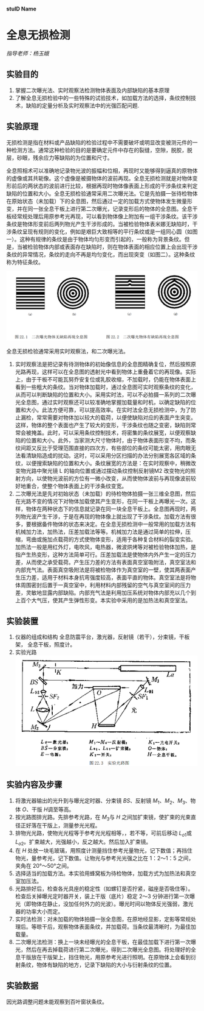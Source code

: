 **stuID Name**

# 全息无损检测
*指导老师：杨玉娥*
## 实验目的

1. 掌握二次曝光法、实时观察法检测物体表面及内部缺陷的基本原理
2. 了解全息无损检验中的一些特殊的试验技术，如加载方法的选择，条纹控制技术，缺陷的定量分析及实时观察法中的光强匹配问题.

## 实验原理

无损检测是指在材料或产品缺陷的检验过程中不需要破坏或明显改变被测元件的一种检测方法。通常这种检验的目的是要确定元件中存在的裂缝，空隙，脱胶，脱层，砂眼，残余应力等缺陷的为位置和尺寸。

全息照相术可以准确地记录物光波的振幅和位相，再现时又能够得到逼真的原物体的虚像或其共轭像。这个虚像是被摄物体的波前再现。全息无损检测就是对物体变形前后的两状态的波前进行比较，根据再现时物体像表面上形成的干涉条纹来判定缺陷的位置和大小。全息无损检验通常采用二次曝光法。它是先拍摄一张待检物体在原始状态（未加载）下的全息图，然后通过一定的加载方式使物体发生微量形变，并在同一张全息干板上进行第二次曝光，记录变形后的物体的全息图。全息干板经常规处理后用原参考光再现，可以看到物体像上附加有一组干涉条纹。该干涉条纹是物体形变前后两列物光产生干涉形成的。当被检验物体表米娜无缺陷时，干涉条纹呈现有规则的变化，例如是艰巨大致相等的平行条纹或是一组同心圆（如图一）。这种有规律的条纹是由于物体均匀形变而引起的，一般称为背景条纹。但是，当被检验物体内部或表面存在缺陷时，则在物体表面的相应位置上会出现干涉条纹的异常情况，条纹的走向不再是均匀变化，而出现突变（如图二）。这种条纹称为特征条纹。

![](1.png)

全息无损检验通常采用实时观察法，和二次曝光法。

1. 实时观察法是把记录有待测物体的初始像信息的全息图精确复位，然后按照原光路再现，这样可以在全息图的透射光中看到物体上重叠着它的再现像。实际上，由于干板不可能瓦努乔安复位或乳胶收缩，不加载时，仍能在物体表面上看到一些粗大的条纹。当对物体加载时，通过全息图可实时观察条纹的变化，从而可以判断缺陷的位置和大小。采用实时法，可以不必拍摄一系列的二次曝光全息图，通过实时观察还可以较准确地掌握加载量和时机，以确定缺陷的位置和大小。此法方便可靠，可以提高效率。在实时法全息无损检测中，为了防止漏检，常常需要对物体加以较大的载荷，以便使缺陷对应的表面产生突变。这样，物体的整个表面也产生了较大的变形，干涉条纹也随之变密，缺陷则常常会被掩盖。此时，可以采用条纹控制技术，将密集的条纹展宽，以便观察缺陷的位置和大小。此外，当家测大尺寸物体时，由于物体表面形变不均，而条纹间距又反比于受理范围直接的四次方，有些部位的条纹可能太密，用肉眼无法看清缺陷造成的扰动。这时，可以采用分区扫描的办法分别展宽各区域的条纹，以便搜索缺陷的位置和大小。条纹展宽的方法是：在实时观察中，稍微改变物光路中聚光镜 L 的轴向位置或通过摆动条纹控制反射镜M2 改变物光的照射方向，以使物光波前的方位有一微小改变，从而使物体波前与再现像波前较好地重合，使整个物体表面上的干涉条纹变宽。
2. 二次曝光法是先对初始状态（未加载）的待检物体拍摄一张三维全息图，然后在光路不变的情况下对物体加载使其产生变形，在同一干板上再曝光一次。这样，物体在两种状态下的信息就记录在同一块全息干板上。全息图再现时，两列物光波产生干涉，于是在再现的物体像上就出现了干涉条纹。加载方法有很多，要根据备件物体的状态来决定。在全息无损检测中一般常用的加载方法有机械加力法，加热法，压差加载法等等。机械加力法是通过简单的拉伸，压缩，弯曲或施加点载荷的方式使物体变形，适用于各种复合材料的裂变实验。加热法一般是用红外灯，电吹风，电热器，微波烘烤等对被检验物体加热，是指产生热变形，这种方法简单可行。压差加载法是使物体内外产生一定的压力差，从而使之承受载荷。产生压力差的方法有表面真空室吸附法，真空室法和内部充气法。表面真空吸附法是将被检物体作为真空室的一壁，使其两表面产生压力差，适用于材料本身抗弯强度较高，表面平直的物体。真空室法是将物体周围密封后置于一真空室中，利用材料内部残留的空气与真空室间的压力差，灵敏地显露内部缺陷。内部充气法是利用加压系统对物体内部充以几个到上百个大气压，使其产生弹性形变。本实验中采用的是加热法和真空室法。

## 实验装置

1. 仪器的组成和结构
   全息防震平台，激光器，反射镜（若干），分束镜，干板架， 全息干板，照度计。
2. 实验光路
   ![](2.png)

## 实验内容及步骤
   1. 将激光器输出的光升到与曝光定时器、分束镜 $BS$、反射镜 $M_1$、$M_2$、$M_3$、物体 $O$、干版 $H$调至等高。 
   2. 按光路图排光路。先排参考光路，在 $M_3$与 $H$ 之间加扩束镜，使扩束的光束直径正好落在干版上，测量参光光程。 
   3. 排物光光路，使物光光程等于参考光光程相等，，若不等，可前后移动 $L_{o1}$或 $L_{o2}$。扩束越大，光强越小，反之越大。然后加入扩束镜。 
   4. 在 $H$ 处放一块毛玻璃，用照度计测量挡住参考光量物光，记下数值；再挡住物光，量参考光，记下数值。让物光与参考光光强之比在 1：2～1：5 之间，夹角在 20°～50°之间。
   5. 选择适当的加载方法。本实验用蜂窝板为待检物体，加载方式为加热法和真空室加压法。
   6. 光路排好后，检查各光具座的稳定性（如螺钉是否拧紧，磁座是否吸住等）。检查后关掉曝光定时器开关，装上干版（底片）稳定 2～3 分钟进行第一次曝光（即物体在静止，没加任何外力的光波）。曝光时间以物体反光强弱，激光器的功率大小而定。
   7. 实时法检测：对未加载的物体拍摄一张全息图，在原地经显影，定影等常规处理后。等晾干后，观察物体表面条纹，并加载荷。当条纹最清晰时，为最佳加载量。
   8. 二次曝光法检测：换上一块未经曝光的全息干板，在最佳加载下进行第一次曝光，然后在再去掉载荷进行第二次曝光，得到二次曝光全息图。将处理好的全息干版放在干版架上，挡住物光，用原参考光进行照明。在原物体上会看到衍射条纹，物体有缺陷的地方，记录下缺陷的大小与衍射条纹的位置。
## 实验数据
因光路调整问题未能观察到百叶窗状条纹。